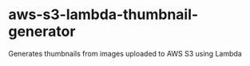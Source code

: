 # aws-s3-lambda-thumbnail-generator
Generates thumbnails from images uploaded to AWS S3 using Lambda

